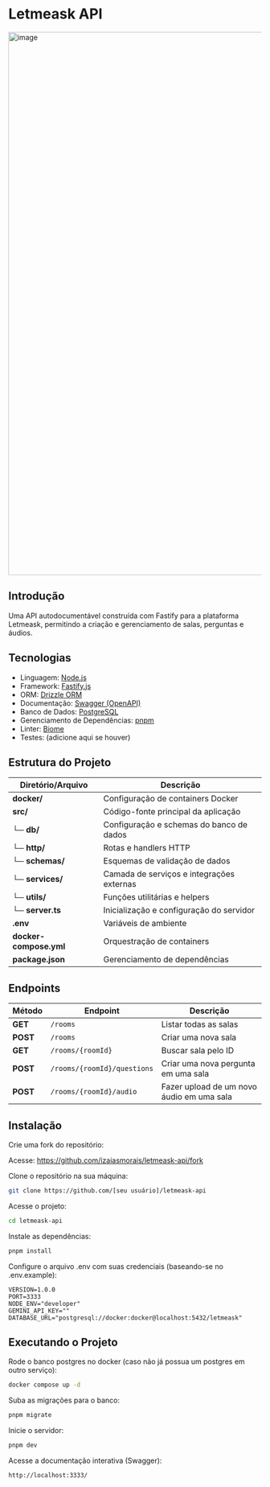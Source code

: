 # Letmeask API

<img width="1920" height="1080" alt="image" src="https://github.com/user-attachments/assets/7da5ddc0-f28d-4afd-8ed5-7e16e7a4dc67" />

## Introdução

Uma API autodocumentável construída com Fastify para a plataforma Letmeask, permitindo a criação e gerenciamento de salas, perguntas e áudios.

## Tecnologias

- Linguagem: [Node.js](https://nodejs.org)
- Framework: [Fastify.js](https://www.fastify.io)
- ORM: [Drizzle ORM](https://orm.drizzle.team/)
- Documentação: [Swagger (OpenAPI)](https://swagger.io/)
- Banco de Dados: [PostgreSQL](https://www.postgresql.org)
- Gerenciamento de Dependências: [pnpm](https://pnpm.io)
- Linter: [Biome](https://biomejs.dev/)
- Testes: (adicione aqui se houver)

## Estrutura do Projeto

| Diretório/Arquivo      | Descrição                                 |
| ---------------------- | ----------------------------------------- |
| **docker/**            | Configuração de containers Docker         |
| **src/**               | Código-fonte principal da aplicação       |
| └─ **db/**             | Configuração e schemas do banco de dados  |
| └─ **http/**           | Rotas e handlers HTTP                     |
| └─ **schemas/**        | Esquemas de validação de dados            |
| └─ **services/**       | Camada de serviços e integrações externas |
| └─ **utils/**          | Funções utilitárias e helpers             |
| └─ **server.ts**       | Inicialização e configuração do servidor  |
| **.env**               | Variáveis de ambiente                     |
| **docker-compose.yml** | Orquestração de containers                |
| **package.json**       | Gerenciamento de dependências             |

## Endpoints

| Método   | Endpoint                    | Descrição                                 |
| -------- | --------------------------- | ----------------------------------------- |
| **GET**  | `/rooms`                    | Listar todas as salas                     |
| **POST** | `/rooms`                    | Criar uma nova sala                       |
| **GET**  | `/rooms/{roomId}`           | Buscar sala pelo ID                       |
| **POST** | `/rooms/{roomId}/questions` | Criar uma nova pergunta em uma sala       |
| **POST** | `/rooms/{roomId}/audio`     | Fazer upload de um novo áudio em uma sala |

## Instalação

Crie uma fork do repositório:

Acesse: https://github.com/izaiasmorais/letmeask-api/fork

Clone o repositório na sua máquina:

```bash
git clone https://github.com/[seu usuário]/letmeask-api
```

Acesse o projeto:

```bash
cd letmeask-api
```

Instale as dependências:

```bash
pnpm install
```

Configure o arquivo .env com suas credenciais (baseando-se no .env.example):

```env
VERSION=1.0.0
PORT=3333
NODE_ENV="developer"
GEMINI_API_KEY=""
DATABASE_URL="postgresql://docker:docker@localhost:5432/letmeask"
```

## Executando o Projeto

Rode o banco postgres no docker (caso não já possua um postgres em outro serviço):

```bash
docker compose up -d
```

Suba as migrações para o banco:

```bash
pnpm migrate
```

Inicie o servidor:

```bash
pnpm dev
```

Acesse a documentação interativa (Swagger):

```
http://localhost:3333/
```
